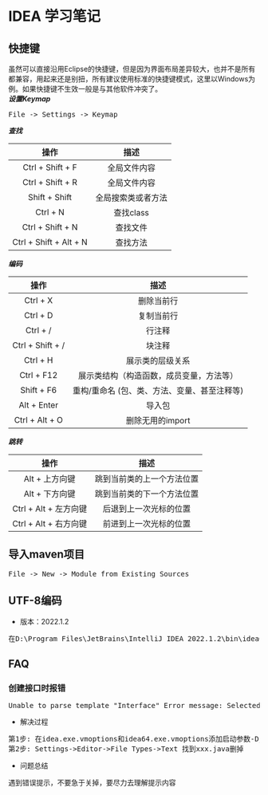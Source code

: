 # IDEA 学习笔记

## 快捷键
虽然可以直接沿用Eclipse的快捷键，但是因为界面布局差异较大，也并不是所有都兼容，用起来还是别扭，所有建议使用标准的快捷键模式，这里以Windows为例。如果快捷键不生效一般是与其他软件冲突了。<br>
***设置Keymap***
<pre>
File -> Settings -> Keymap
</pre>

***查找***

| **操作** | **描述** |
| :---: | :---: |
| Ctrl + Shift + F | 全局文件内容 |
| Ctrl + Shift + R | 全局文件内容 |
| Shift + Shift | 全局搜索类或者方法 |
| Ctrl + N | 查找class |
| Ctrl + Shift + N | 查找文件 |
| Ctrl + Shift + Alt + N | 查找方法 |

***编码***

| **操作** | **描述** |
| :---: | :---: |
| Ctrl + X | 删除当前行 |
| Ctrl + D | 复制当前行 |
| Ctrl + / | 行注释 |
| Ctrl + Shift + / | 块注释 |
| Ctrl + H | 展示类的层级关系 |
| Ctrl + F12 | 展示类结构（构造函数，成员变量，方法等） |
| Shift + F6 | 重构/重命名 (包、类、方法、变量、甚至注释等) |
| Alt + Enter | 导入包 |
| Ctrl + Alt + O | 删除无用的import |

***跳转***

| **操作** | **描述** |
| :---: | :---: |
| Alt + 上方向键 | 跳到当前类的上一个方法位置 |
| Alt + 下方向键 | 跳到当前类的下一个方法位置 |
| Ctrl + Alt + 左方向键 | 后退到上一次光标的位置 |
| Ctrl + Alt + 右方向键 | 前进到上一次光标的位置 |


## 导入maven项目
<pre>
File -> New -> Module from Existing Sources
</pre>

## UTF-8编码
* 版本：2022.1.2
<pre>
在D:\Program Files\JetBrains\IntelliJ IDEA 2022.1.2\bin\idea64.exe.vmoptions 添加启动参数 -Dfile.encoding=UTF-8
</pre>

## FAQ
### 创建接口时报错
<pre>
Unable to parse template "Interface" Error message: Selected class file name 'xxx.java' mapped to not java file type 'Files supported via TextMate bundles'
</pre>
* 解决过程
<pre>
第1步: 在idea.exe.vmoptions和idea64.exe.vmoptions添加启动参数-Djdk.util.zip.ensureTrailingSlash=false，然后重启
第2步: Settings->Editor->File Types->Text 找到xxx.java删掉
</pre>
* 问题总结 
<pre>
遇到错误提示，不要急于关掉，要尽力去理解提示内容
</pre>